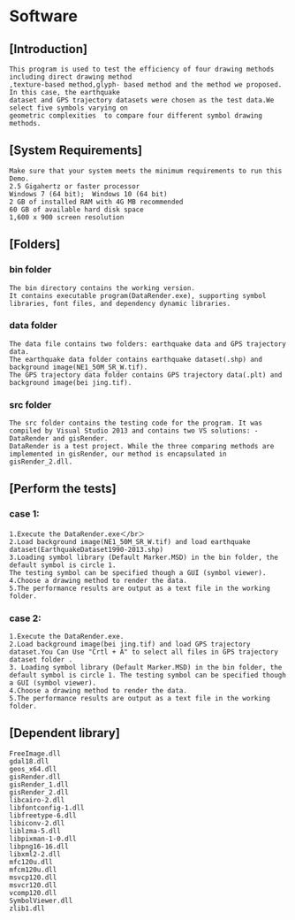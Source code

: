 # Software
## [Introduction]
	This program is used to test the efficiency of four drawing methods including direct drawing method   
	,texture-based method,glyph- based method and the method we proposed. In this case, the earthquake   
	dataset and GPS trajectory datasets were chosen as the test data.We select five symbols varying on  
	geometric complexities  to compare four different symbol drawing methods.  

## [System Requirements] 
	Make sure that your system meets the minimum requirements to run this Demo.  
	2.5 Gigahertz or faster processor   
	Windows 7 (64 bit);  Windows 10 (64 bit)    
	2 GB of installed RAM with 4G MB recommended    
	60 GB of available hard disk space    
	1,600 x 900 screen resolution  
	
##  [Folders]
###  bin folder
	The bin directory contains the working version. 
	It contains executable program(DataRender.exe), supporting symbol libraries, font files, and dependency dynamic libraries.
	
### data folder
	The data file contains two folders: earthquake data and GPS trajectory data.
	The earthquake data folder contains earthquake dataset(.shp) and background image(NE1_50M_SR_W.tif).
	The GPS trajectory data folder contains GPS trajectory data(.plt) and background image(bei jing.tif).

### src folder
	The src folder contains the testing code for the program. It was compiled by Visual Studio 2013 and contains two VS solutions: -DataRender and gisRender.
	DataRender is a test project. While the three comparing methods are implemented in gisRender, our method is encapsulated in gisRender_2.dll.
	
## [Perform the tests]
### case 1:

	1.Execute the DataRender.exe＜/br＞
	2.Load background image(NE1_50M_SR_W.tif) and load earthquake dataset(EarthquakeDataset1990-2013.shp)
	3.Loading symbol library (Default Marker.MSD) in the bin folder, the default symbol is circle 1. 
	The testing symbol can be specified though a GUI (symbol viewer). 
	4.Choose a drawing method to render the data.
	5.The performance results are output as a text file in the working folder.
### case 2:

	1.Execute the DataRender.exe.
	2.Load background image(bei jing.tif) and load GPS trajectory dataset.You Can Use "Crtl + A" to select all files in GPS trajectory dataset folder .
	3. Loading symbol library (Default Marker.MSD) in the bin folder, the default symbol is circle 1. The testing symbol can be specified though a GUI (symbol viewer). 
	4.Choose a drawing method to render the data.
	5.The performance results are output as a text file in the working folder.
	
## [Dependent library] 
	FreeImage.dll
	gdal18.dll
	geos_x64.dll
	gisRender.dll
	gisRender_1.dll
	gisRender_2.dll
	libcairo-2.dll
	libfontconfig-1.dll
	libfreetype-6.dll
	libiconv-2.dll
	liblzma-5.dll
	libpixman-1-0.dll
	libpng16-16.dll
	libxml2-2.dll
	mfc120u.dll
	mfcm120u.dll
	msvcp120.dll
	msvcr120.dll
	vcomp120.dll
	SymbolViewer.dll
	zlib1.dll

  
